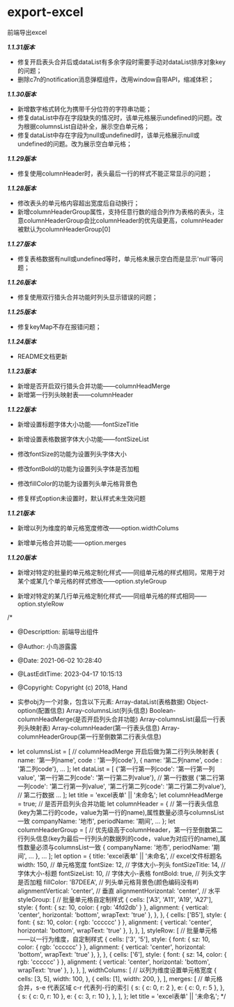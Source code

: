 # export-excel
前端导出excel


***1.1.31版本***

- 修复开启表头合并后或dataList有多余字段时需要手动对dataList排序对象key的问题；
- 删除c7n的notification消息弹框组件，改用window自带API，缩减体积；

***1.1.30版本***

- 新增数字格式转化为携带千分位符的字符串功能；
- 修复dataList中存在字段缺失的情况时，该单元格展示undefined的问题。改为根据columnsList自动补全，展示空白单元格；
- 修复dataList中存在字段为null或undefined时，该单元格展示null或undefined的问题。改为展示空白单元格；

***1.1.29版本***

- 修复使用columnHeader时，表头最后一行的样式不能正常显示的问题；

***1.1.28版本***

- 修改表头的单元格内容超出宽度后自动换行；
- 新增columnHeaderGroup属性，支持任意行数的组合列作为表格的表头，注意columnHeaderGroup会比columnHeader的优先级更高，columnHeader被默认为columnHeaderGroup[0]

***1.1.27版本***

- 修复表格数据有null或undefined等时，单元格未展示空白而是显示'null'等问题；

***1.1.26版本***

- 修复使用双行猎头合并功能时列头显示错误的问题；

***1.1.25版本***

- 修复keyMap不存在报错问题；


***1.1.24版本***

- README文档更新

***1.1.23版本***

- 新增是否开启双行猎头合并功能——columnHeadMerge
- 新增第一行列头映射表——columnHeader

***1.1.22版本***

- 新增设置标题字体大小功能——fontSizeTitle

- 新增设置表格数据字体大小功能——fontSizeList

- 修改fontSize的功能为设置列头字体大小

- 修改fontBold的功能为设置列头字体是否加粗

- 修改fillColor的功能为设置列头单元格背景色

- 修复样式option未设置时，默认样式未生效问题

***1.1.21版本***

- 新增以列为维度的单元格宽度修改——option.widthColums

- 新增单元格合并功能——option.merges

***1.1.20版本***

- 新增对特定的批量的单元格定制化样式——同组单元格的样式相同，常用于对某个或某几个单元格的样式修改——option.styleGroup

- 新增对特定的某几行单元格定制化样式——同组单元格的样式相同——option.styleRow

/*
 * @Descripttion: 前端导出组件
 * @Author: 小鸟游露露
 * @Date: 2021-06-02 10:28:40
 * @LastEditTime: 2023-04-17 10:15:13
 * @Copyright: Copyright (c) 2018, Hand
 * 实参obj为一个对象，包含以下元素: Array-dataList(表格数据)  Object-option(配置信息) Array-columnsList(列头信息) Boolean-columnHeadMerge(是否开启列头合并功能) Array-columnsList(最后一行表列头映射表)  Array-columnHeader(第一行表头信息) Array-columnHeaderGroup(第一行至倒数第二行表头信息)

 * let columnsList = [ // columnHeadMerge 开启后做为第二行列头映射表
      { name: '第一列name', code : '第一列code'},
      { name: '第二列name', code : '第二列code'},
      ...
    ];
    let dataList = [
        {'第一行第一列code': '第一行第一列value', '第一行第二列code': '第一行第二列value'}, // 第一行数据
        {'第二行第一列code': '第二行第一列value', '第二行第二列code': '第二行第二列value'}, // 第二行数据
        ...
    ];
    let title = 'excel表单' || '未命名';
    let columnHeadMerge = true; // 是否开启列头合并功能
    let columnHeader = { // 第一行表头信息(key为第二行的code，value为第一行的name),属性数量必须与columnsList一致
        companyName: '地市',
        periodName: '期间',
        ...
    };
    let columnHeaderGroup = [ // 优先级高于columnHeader，第一行至倒数第二行列头信息(key为最后一行列头的数据列的code，value为对应行的name),属性数量必须与columnsList一致
      {
        companyName: '地市',
        periodName: '期间',
        ...
      },
      ...
    ];
    let option = {
        title: 'excel表单' || '未命名', // excel文件标题名
        width: 150, // 单元格宽度
        fontSize: 12, // 字体大小-列头
        fontSizeTitle: 14, // 字体大小-标题
        fontSizeList: 10, // 字体大小-表格
        fontBold: true, // 列头文字是否加粗
        fillColor: 'B7DEEA', // 列头单元格背景色(颜色编码没有#)
        alignmentVertical: 'center', // 垂直
        alignmentHorizontal: 'center', // 水平
        styleGroup: [ // 批量单元格自定制样式
        {
          cells: ['A3', 'A11', 'A19', 'A27'],
          style: {
            font: { sz: 10, color: { rgb: '4fd2db' } },
            alignment: { vertical: 'center', horizontal: 'bottom', wrapText: 'true' },
          },
        },
        {
          cells: ['B5'],
          style: {
            font: { sz: 10, color: { rgb: 'cccccc' } },
            alignment: { vertical: 'center', horizontal: 'bottom', wrapText: 'true' },
          },
        },
      ],
      styleRow: [ // 批量单元格——以一行为维度，自定制样式
        {
          cells: ['3', '5'],
          style: {
            font: { sz: 10, color: { rgb: 'cccccc' } },
            alignment: { vertical: 'center', horizontal: 'bottom', wrapText: 'true' },
          },
        },
        {
          cells: ['6'],
          style: {
            font: { sz: 14, color: { rgb: 'cccccc' } },
            alignment: { vertical: 'center', horizontal: 'bottom', wrapText: 'true' },
          },
        },
      ],
      widthColums: [ // 以列为维度设置单元格宽度
        {
          cells: [3, 5],
          width: 100,
        },
        {
          cells: [1],
          width: 200,
        },
      ],
      merges: [ // 单元格合并，s-e 代表区域 c-r 代表列-行的索引
        {
          s: { c: 0, r: 2 },
          e: { c: 0, r: 5 },
        },
        {
          s: { c: 0, r: 10 },
          e: { c: 3, r: 10 },
        },
      ],
    };
    let title = 'excel表单' || '未命名';
 */
